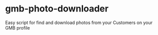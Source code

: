 # gmb-photo-downloader
Easy script for find and download photos from your Customers on your GMB profile
